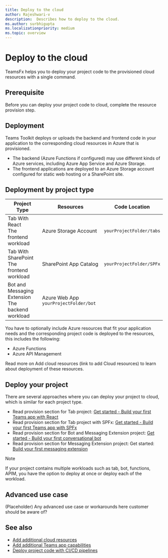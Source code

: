 ```yaml
---
title: Deploy to the cloud
author: Rajeshwari-v
description:  Describes how to deploy to the cloud.
ms.author: surbhigupta
ms.localizationpriority: medium
ms.topic: overview
---
```


# Deploy to the cloud 

TeamsFx helps you to deploy your project code to the provisioned cloud resources with a single command.

## Prerequisite

Before you can deploy your project code to cloud, complete the resource provision step.

## Deployment

Teams Toolkit deploys or uploads the backend and frontend code in your application to the corresponding cloud resources in Azure that is provisioned.

* The backend (Azure Functions if configured) may use different kinds of Azure services, including Azure App Service and Azure Storage.
* The frontend applications are deployed to an Azure Storage account configured for static web hosting or a SharePoint site.

## Deployment by project type

| Project Type|	Resources|	Code Location|
|-------------|----------|---------------|
|Tab With React </br> The frontend workload	|Azure Storage Account|	`yourProjectFolder/tabs`|
|Tab With SharePoint </br> The frontend workload |SharePoint App Catalog|`yourProjectFolder/SPFx`|
|Bot and Messaging Extension </br> The backend workload | Azure Web App	`yourProjectFolder/bot` |

You have to optionally include Azure resources that fit your application needs and the corresponding project code is deployed to the resources, this includes the following:
* Azure Functions
* Azure API Management

Read more on Add cloud resources (link to add Cloud resources) to learn about deployment of these resources.

## Deploy your project

There are several approaches where you can deploy your project to cloud, which is similar for each project type.   

* Read provision section for Tab project: [Get started - Build your first Teams app with React](~/get-started/first-app-react.md?tabs=vscode#deploy-your-app-to-azure) 
* Read provision section for Tab project with SPFx: [Get started - Build your first Teams app with SPFx](~/get-started/first-app-spfx.md?tabs=cli#deploy-your-app-to-sharepoint)
* Read provision section for Bot and Messaging Extension project: [Get started - Build your first conversational bot](~/get-started/first-app-bot.md?tabs=vscode#deploy-your-app-to-azure)  
* Read provision section for Messaging Extension project: Get started: [Build your first messaging extension](~/get-started/first-message-extension.md?tabs=vscode#deploy-your-app-to-azure) 

> [!NOTE]
> If your project contains multiple workloads such as tab, bot, functions, APIM, you have the option to deploy at once or deploy each of the workload. 

## Advanced use case

(Placeholder) Any advanced use case or workarounds here customer should be aware of?

## See also

* [Add additional cloud resources](~\toolkit\add-cloud-resources.md)
* [Add additional Teams app capabilities](~\toolkit\add-capabilities.md)
* [Deploy project code with CI/CD pipelines](~\toolkit\build-pipelines.md)
